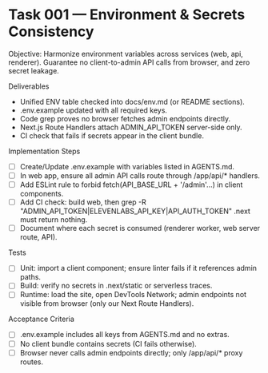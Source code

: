 # Task 001 — Environment & Secrets Consistency

Objective: Harmonize environment variables across services (web, api, renderer). Guarantee no client-to-admin API calls from browser, and zero secret leakage.

Deliverables
- Unified ENV table checked into docs/env.md (or README sections).
- .env.example updated with all required keys.
- Code grep proves no browser fetches admin endpoints directly.
- Next.js Route Handlers attach ADMIN_API_TOKEN server-side only.
- CI check that fails if secrets appear in the client bundle.

Implementation Steps
- [ ] Create/Update .env.example with variables listed in AGENTS.md.
- [ ] In web app, ensure all admin API calls route through /app/api/* handlers.
- [ ] Add ESLint rule to forbid fetch(API_BASE_URL + '/admin'...) in client components.
- [ ] Add CI check: build web, then grep -R "ADMIN_API_TOKEN|ELEVENLABS_API_KEY|API_AUTH_TOKEN" .next must return nothing.
- [ ] Document where each secret is consumed (renderer worker, web server route, API).

Tests
- [ ] Unit: import a client component; ensure linter fails if it references admin paths.
- [ ] Build: verify no secrets in .next/static or serverless traces.
- [ ] Runtime: load the site, open DevTools Network; admin endpoints not visible from browser (only our Next Route Handlers).

Acceptance Criteria
- [ ] .env.example includes all keys from AGENTS.md and no extras.
- [ ] No client bundle contains secrets (CI fails otherwise).
- [ ] Browser never calls admin endpoints directly; only /app/api/* proxy routes.
